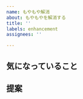 ```yaml
---
name: もやもや解消
about: もやもやを解消する
title: ''
labels: enhancement
assignees: ''

---
```


## 気になっていること

## 提案
